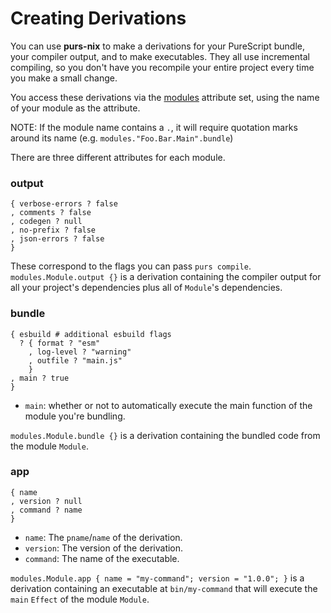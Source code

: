 # Creating Derivations

You can use **purs-nix** to make a derivations for your PureScript bundle, your compiler output, and to make executables. They all use incremental compiling, so you don't have you recompile your entire project every time you make a small change.

You access these derivations via the [modules](./purs-nix.md#purs-modules) attribute set, using the name of your module as the attribute.

NOTE: If the module name contains a `.`, it will require quotation marks around its name (e.g. `modules."Foo.Bar.Main".bundle`)

There are three different attributes for each module.

### output
```
{ verbose-errors ? false
, comments ? false
, codegen ? null
, no-prefix ? false
, json-errors ? false
}
```

These correspond to the flags you can pass `purs compile`. `modules.Module.output {}` is a derivation containing the compiler output for all your project's dependencies plus all of `Module`'s dependencies.

### bundle

```
{ esbuild # additional esbuild flags
  ? { format ? "esm"
    , log-level ? "warning"
    , outfile ? "main.js"
    }
, main ? true
}

```

- `main`: whether or not to automatically execute the main function of the module you're bundling.

`modules.Module.bundle {}` is a derivation containing the bundled code from the module `Module`.

### app

```
{ name
, version ? null
, command ? name
}
```
- `name`: The `pname`/`name` of the derivation.
- `version`: The version of the derivation.
- `command`: The name of the executable.

`modules.Module.app { name = "my-command"; version = "1.0.0"; }` is a derivation containing an executable at `bin/my-command` that will execute the `main` `Effect` of the module `Module`.
